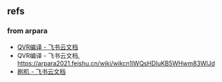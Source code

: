 

## refs



### from arpara

- [‌‌‍​⁢​⁢‍‬﻿‌​﻿⁣﻿﻿‍​‬​﻿‌‌​​‌⁢​‌⁤‬​⁣‍‍⁢‌​‌​⁢﻿​‌﻿‬⁣​⁡⁣QVR编译 - 飞书云文档](https://arpara2021.feishu.cn/wiki/wikcn1lWQsHDluKB5WHwm83WlJd)
- ‌‌‍​⁢​⁢‍‬﻿‌​﻿⁣﻿﻿‍​‬​﻿‌‌​​‌⁢​‌⁤‬​⁣‍‍⁢‌​‌​⁢﻿​‌﻿‬⁣​⁡⁣QVR编译 - 飞书云文档, https://arpara2021.feishu.cn/wiki/wikcn1lWQsHDluKB5WHwm83WlJd
- [‍⁢⁡​‍‌⁣⁡‬‍‍⁢‍​⁣⁣‬⁡​⁤‌⁡​⁣‌​‍‬​⁣‍‍​​⁤‍​⁤⁢⁤刷机 - 飞书云文档](https://arpara2021.feishu.cn/wiki/wikcnG1p2sEJJdjUS4QaJYeOMub)